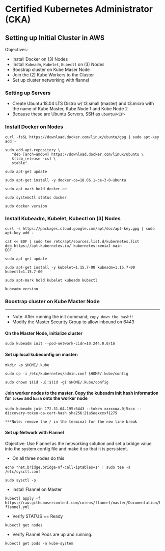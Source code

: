 # Certified Kubernetes Administrator (CKA)

## Setting up Initial Cluster in AWS

Objectives:
- Install Docker on (3) Nodes
- Install `Kubeadm`, `Kubelet`, `Kubectl` on (3) Nodes
- Boostrap cluster on Kube Maser Node
- Join the (2) Kube Workers to the Cluster
- Set up cluster networking with flannel

### Setting up Servers
- Create Ubuntu 18.04 LTS Distro w/ t3.small (master) and t3.micro with the name of Kube Master, Kube Node 1 and Kube Node 2
- Because these are Ubuntu Servers, SSH as `ubuntu@<IP>` 

### Install Docker on Nodes
```
curl -fsSL https://download.docker.com/linux/ubuntu/gpg | sudo apt-key add -

sudo add-apt-repository \
   "deb [arch=amd64] https://download.docker.com/linux/ubuntu \
   $(lsb_release -cs) \
   stable"

sudo apt-get update

sudo apt-get install -y docker-ce=18.06.1~ce~3-0~ubuntu

sudo apt-mark hold docker-ce

sudo systemctl status docker

sudo docker version
```

### Install Kubeadm, Kubelet, Kubectl on (3) Nodes

```
curl -s https://packages.cloud.google.com/apt/doc/apt-key.gpg | sudo apt-key add -

cat << EOF | sudo tee /etc/apt/sources.list.d/kubernetes.list
deb https://apt.kubernetes.io/ kubernetes-xenial main
EOF

sudo apt-get update

sudo apt-get install -y kubelet=1.15.7-00 kubeadm=1.15.7-00 kubectl=1.15.7-00

sudo apt-mark hold kubelet kubeadm kubectl

kubeadm version
```

### Boostrap cluster on Kube Master Node
***
* Note: After running the init command, `copy down the hash!!`
* Modify the Master Security Group to allow inbound on 6443 
#### On the Master Node, initialize cluster
```
sudo kubeadm init --pod-network-cidr=10.244.0.0/16
```
#### Set up local kubeconfig on master:
```
mkdir -p $HOME/.kube

sudo cp -i /etc/kubernetes/admin.conf $HOME/.kube/config

sudo chown $(id -u):$(id -g) $HOME/.kube/config
```

#### Join worker nodes to the master. Copy the kubeadm init hash information for `token` and `hash` onto the worker node
```
sudo kubeadm join 172.31.64.195:6443 --token xxxxxua.0j5xcx --discovery-token-ca-cert-hash sha256:21a5eexxxxf1275

***Note: remove the / in the terminal for the new line break
```

#### Set up Network with Flannel
Objective: Use Flannel as the networking solution and set a bridge value into the system config file and make it so that it is persistent.

* On all three nodes do this
```
echo "net.bridge.bridge-nf-call-iptables=1" | sudo tee -a /etc/sysctl.conf

sudo sysctl -p
```
* Install Flannel on Master
```
kubectl apply -f https://raw.githubusercontent.com/coreos/flannel/master/Documentation/kube-flannel.yml
```
* Verify STATUS == Ready
```
kubectl get nodes
```
* Verify Flannel Pods are up and running.
```
kubectl get pods -n kube-system
```
